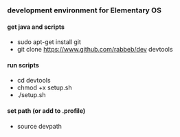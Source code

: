 ### development environment for Elementary OS

#### get java and scripts
- sudo apt-get install git
- git clone https://www.github.com/rabbeb/dev devtools

#### run scripts
- cd devtools
- chmod +x setup.sh
- ./setup.sh

#### set path (or add to .profile)
- source devpath
